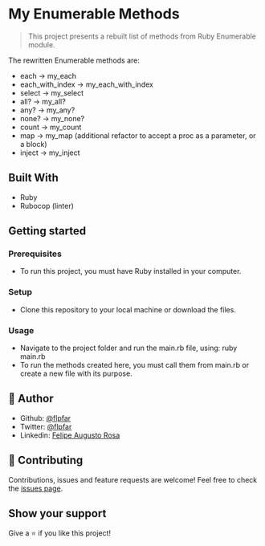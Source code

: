 # My Enumerable Methods

> This project presents a rebuilt list of methods from Ruby Enumerable module.

The rewritten Enumerable methods are:
- each -> my_each
- each_with_index -> my_each_with_index
- select -> my_select
- all? -> my_all?
- any? -> my_any?
- none? -> my_none?
- count -> my_count
- map -> my_map (additional refactor to accept a proc as a parameter, or a block)
- inject -> my_inject

## Built With

- Ruby
- Rubocop (linter)

## Getting started

### Prerequisites
- To run this project, you must have Ruby installed in your computer.

### Setup
- Clone this repository to your local machine or download the files.

### Usage
- Navigate to the project folder and run the main.rb file, using: ruby main.rb
- To run the methods created here, you must call them from main.rb or create a new file with its purpose.

## 👤 Author 

- Github: [@flpfar](https://github.com/flpfar)
- Twitter: [@flpfar](https://twitter.com/flpfar)
- Linkedin: [Felipe Augusto Rosa](https://www.linkedin.com/in/felipe-augusto-rosa-7b96a4b1)

## 🤝 Contributing

Contributions, issues and feature requests are welcome!
Feel free to check the [issues page](issues/).

## Show your support

Give a ⭐️ if you like this project!
